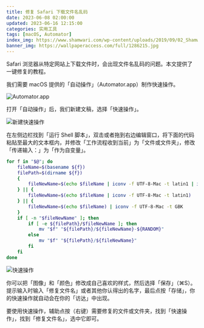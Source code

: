 ```yaml
---
title: 修复 Safari 下载文件名乱码
date: 2023-06-08 02:00:00
updated: 2023-06-16 12:15:00
categories: 实用工具
tags: [macOS, Automator]
index_img: https://www.shamwari.com/wp-content/uploads/2019/09/02_Shamwari_Safari_Lion-1024x576.jpg
banner_img: https://wallpaperaccess.com/full/1286215.jpg
---
```


Safari 浏览器从特定网站上下载文件时，会出现文件名乱码的问题。本文提供了一键修复的教程。

我们需要 macOS 提供的「自动操作」（Automator.app）制作快速操作。

![Automator.app](Automator.png)

打开「自动操作」后，我们新建文稿，选择「快速操作」。

![新建快速操作](NewQuickAction.png)

在左侧边栏找到「运行 Shell 脚本」，双击或者拖到右边编辑窗口，将下面的代码粘贴至最大的文本框内，并修改「工作流程收到当前」为「文件或文件夹」，修改「传递输入：」为「作为自变量」。

```sh
for f in "$@"; do
	fileName=$(basename ${f})
	filePath=$(dirname ${f})
	{
		fileNewName=$(echo $fileName | iconv -f UTF-8-Mac -t latin1 | iconv -f gbk)
	} || {
		fileNewName=$(echo $fileName | iconv -f UTF-8-Mac -t latin1)
	} || {
		fileNewName=$(echo $fileName) | iconv -f UTF-8-Mac -t GBK
	}
	if [ -n "$fileNewName" ]; then
		if [ -e ${filePath}/$fileNewName ]; then
			mv "$f" "${filePath}/${fileNewName}-${RANDOM}"
		else
			mv "$f" "${filePath}/${fileNewName}"
		fi
	fi
done
```

![快速操作](QuickAction.png)

你可以把「图像」和「颜色」修改成自己喜欢的样式，然后选择「保存」（⌘S）。提示输入时输入「修复文件名」或者其他你认得出的名字，最后点按「存储」，你的快速操作就自动会在你的「访达」中出现。

要使用快速操作，辅助点按（右键）需要修复的文件或文件夹，找到「快速操作」，找到「修复文件名」，选中它即可。

